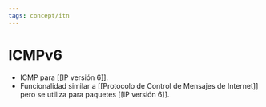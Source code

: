 ```yaml
---
tags: concept/itn
---
```

# ICMPv6
- ICMP para [[IP versión 6]].
- Funcionalidad similar a [[Protocolo de Control de Mensajes de Internet]] pero se utiliza para paquetes [[IP versión 6]].
